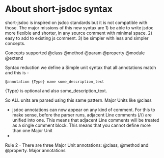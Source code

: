 # About short-jsdoc syntax

short-jsdoc is inspired on jsdoc standards but it is not compatible with those. The major missions of this new syntax are 1) be able to write jsdoc more flexible and shorter, in any source comment with minimal space. 2) easy to add to existing js comment. 3) be simpler with less and simpler concepts. 

Concepts supported @class @method @param @property @module @extend 

Syntax reduction
we define a Simple unit syntax that all annotations match and this is - 

    @annotation {Type} name some_description_text

{Type} is optional and also some_description_text. 

So ALL units are parsed using this same pattern. Major Units like @class

 - jsdoc annotations can now appear on any kind of comment. For this to make sense, before the parser runs, adjacent Line comments (//) are unified into one. This means that adjacent Line comments will be treated as a single comment block. This means that you cannot define more than one Major Unit
 - 
Rule 2 - There are three Major Unit annotations: @class, @method and @property. Major annotations 
